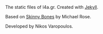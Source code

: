 The static files of l4a.gr. Created with [Jekyll](http://jekyllrb.com/).

Based on [Skinny Bones](http://mmistakes.github.io/skinny-bones-jekyll/) by Michael Rose.

Developed by Nikos Varopoulos.
